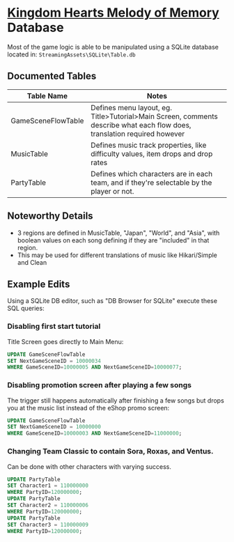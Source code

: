 # [Kingdom Hearts Melody of Memory](index.md) Database

Most of the game logic is able to be manipulated using a SQLite database located in: `StreamingAssets\SQLite\Table.db`

## Documented Tables

| Table Name | Notes |
|---|---|
| GameSceneFlowTable | Defines menu layout, eg. Title>Tutorial>Main Screen, comments describe what each flow does, translation required however |
| MusicTable | Defines music track properties, like difficulty values, item drops and drop rates |
| PartyTable | Defines which characters are in each team, and if they're selectable by the player or not. |

## Noteworthy Details

* 3 regions are defined in MusicTable, "Japan", "World", and "Asia", with boolean values on each song defining if they are "included" in that region.
* This may be used for different translations of music like Hikari/Simple and Clean

## Example Edits

Using a SQLite DB editor, such as "DB Browser for SQLite" execute these SQL queries:

### Disabling first start tutorial

Title Screen goes directly to Main Menu:

```sql
UPDATE GameSceneFlowTable
SET NextGameSceneID = 10000034
WHERE GameSceneID=10000005 AND NextGameSceneID=10000077;
```

### Disabling promotion screen after playing a few songs

The trigger still happens automatically after finishing a few songs but drops you at the music list instead of the eShop promo screen:

```sql
UPDATE GameSceneFlowTable
SET NextGameSceneID = 10000000
WHERE GameSceneID=10000003 AND NextGameSceneID=11000000;
```

### Changing Team Classic to contain Sora, Roxas, and Ventus.

Can be done with other characters with varying success.

```sql
UPDATE PartyTable
SET Character1 = 110000000 
WHERE PartyID=120000000;
UPDATE PartyTable
SET Character2 = 110000006 
WHERE PartyID=120000000;
UPDATE PartyTable
SET Character3 = 110000009 
WHERE PartyID=120000000;
```

